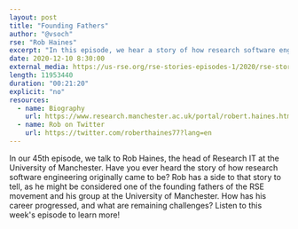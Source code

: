 ```yaml
---
layout: post
title: "Founding Fathers"
author: "@vsoch"
rse: "Rob Haines"
excerpt: "In this episode, we hear a story of how research software engineering came to be."
date: 2020-12-10 8:30:00
external_media: https://us-rse.org/rse-stories-episodes-1/2020/rse-stories-robert-haines-episode-45.mp3
length: 11953440
duration: "00:21:20"
explicit: "no"
resources:
  - name: Biography
    url: https://www.research.manchester.ac.uk/portal/robert.haines.html
  - name: Rob on Twitter
    url: https://twitter.com/roberthaines77?lang=en
--- 
```


In our 45th episode, we talk to Rob Haines, the head of Research IT at the University
of Manchester. Have you ever heard the story of how research software engineering originally came to
be? Rob has a side to that story to tell, as he might be considered one of the founding fathers of 
the RSE movement and his group at the University of Manchester. How has his career progressed,
and what are remaining challenges? Listen to this week's episode to learn more!
